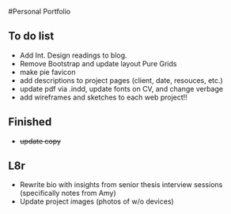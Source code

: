 #Personal Portfolio

## To do list

- Add Int. Design readings to blog.
- Remove Bootstrap and update layout Pure Grids
- make pie favicon
- add descriptions to project pages (client, date, resouces, etc.)
- update pdf via .indd, update fonts on CV, and change verbage
- add wireframes and sketches to each web project!!

## Finished
- ~~update copy~~

## L8r

- Rewrite bio with insights from senior thesis interview sessions (specifically notes from Amy)
- Update project images (photos of w/o devices)

